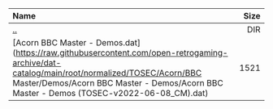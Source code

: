 |Name|Size|
|:---|---:|
|[..](../index.html)|DIR|
|[Acorn BBC Master - Demos.dat](https://raw.githubusercontent.com/open-retrogaming-archive/dat-catalog/main/root/normalized/TOSEC/Acorn/BBC Master/Demos/Acorn BBC Master - Demos/Acorn BBC Master - Demos (TOSEC-v2022-06-08_CM).dat)|1521|
